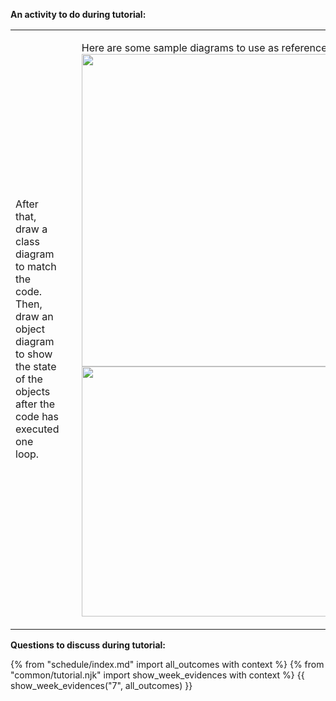 **An activity to do during tutorial:**<br>

<table>
<tr>
<td width="40%">

<include src="../../book/modeling/modelingBehaviors/sequenceDiagramsBasic/personListExercise.md" />

After that, draw a class diagram to match the code. Then, draw an object diagram to show the state of the objects after the code has executed one loop.

</td>
<td>
&nbsp;
</td>
<td>

<tip-box> 

Here are some sample diagrams to use as references:<br>
<img src="{{baseUrl}}/book/modeling/modelingBehaviors/sequenceDiagramsBasic/images/Machine.png" width="500"/>
<img src="{{baseUrl}}/book/modeling/modelingStructures/classDiagramsBasic/images/typicalClasssStructure.png" width="400"/><br>

</tip-box>

</td>
<tr>
</table>

**Questions to discuss during tutorial:**

<include src="../../book/modeling/modelingBehaviors/sequenceDiagramsIntermediate/q-essay-expainParserFactory.md" /><p/>



{% from "schedule/index.md" import all_outcomes with context %}
{% from "common/tutorial.njk" import  show_week_evidences with context %}
{{ show_week_evidences("7", all_outcomes) }}
